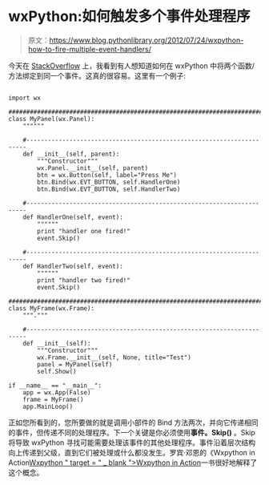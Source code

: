 # wxPython:如何触发多个事件处理程序

> 原文：<https://www.blog.pythonlibrary.org/2012/07/24/wxpython-how-to-fire-multiple-event-handlers/>

今天在 [StackOverflow](http://stackoverflow.com/q/11621833/393194) 上，我看到有人想知道如何在 wxPython 中将两个函数/方法绑定到同一个事件。这真的很容易。这里有一个例子:

```

import wx

########################################################################
class MyPanel(wx.Panel):
    """"""

    #----------------------------------------------------------------------
    def __init__(self, parent):
        """Constructor"""
        wx.Panel.__init__(self, parent)
        btn = wx.Button(self, label="Press Me")
        btn.Bind(wx.EVT_BUTTON, self.HandlerOne)
        btn.Bind(wx.EVT_BUTTON, self.HandlerTwo)

    #----------------------------------------------------------------------
    def HandlerOne(self, event):
        """"""
        print "handler one fired!"
        event.Skip()

    #----------------------------------------------------------------------
    def HandlerTwo(self, event):
        """"""
        print "handler two fired!"
        event.Skip()

########################################################################
class MyFrame(wx.Frame):
    """."""

    #----------------------------------------------------------------------
    def __init__(self):
        """Constructor"""
        wx.Frame.__init__(self, None, title="Test")
        panel = MyPanel(self)
        self.Show()

if __name__ == "__main__":
    app = wx.App(False)
    frame = MyFrame()
    app.MainLoop()

```

正如您所看到的，您所要做的就是调用小部件的 Bind 方法两次，并向它传递相同的事件，但传递不同的处理程序。下一个关键是你必须使用**事件。Skip()** 。Skip 将导致 wxPython 寻找可能需要处理该事件的其他处理程序。事件沿着层次结构向上传递到父级，直到它们被处理或什么都没发生。罗宾·邓恩的《Wxpython in Action[Wxpython " target = " _ blank ">Wxpython in Action](http://www.amazon.com/gp/product/1932394621/ref=as_li_ss_tl?ie=UTF8&camp=1789&creative=390957&creativeASIN=1932394621&linkCode=as2&tag=thmovsthpy-20)一书很好地解释了这个概念。